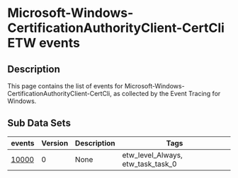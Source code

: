 # Microsoft-Windows-CertificationAuthorityClient-CertCli ETW events

## Description
This page contains the list of events for Microsoft-Windows-CertificationAuthorityClient-CertCli, as collected by the Event Tracing for Windows.

## Sub Data Sets
|events|Version|Description|Tags|
|---|---|---|---|
|[10000](events/event-10000.md)|0|None|etw_level_Always, etw_task_task_0|
